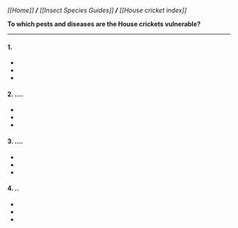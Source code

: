 _[[Home]] **/** [[Insect Species Guides]] **/** [[House cricket index]]_

**To which pests and diseases are the House crickets vulnerable?**

***

#### 1. 
-
-
-
#### 2. ....
-
-
-

#### 3. ....
-
-
-
#### 4. ..
-
-
-